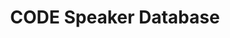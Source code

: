 ---
title: CODE Speaker Database
redirect_to: https://docs.google.com/spreadsheets/d/1BxqudgKe4GI1U6bK4i2LcftxGTYGUlJ-J5rLULxD8lM/edit?usp=sharing
redirect_from: 
  - /CODESpeakerDatabase
  - /codespeakerdatabase
---